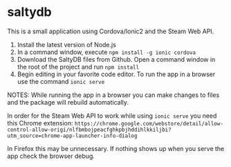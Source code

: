 # saltydb
This is a small application using Cordova/Ionic2 and the Steam Web API.

1. Install the latest version of Node.js
2. In a command window, execute `npm install -g ionic cordova`
3. Download the SaltyDB files from Github. Open a command window in the root of the project and run `npm install`
4. Begin editing in your favorite code editor. To run the app in a browser use the command `ionic serve`

NOTES:
While running the app in a browser you can make changes to files and the package will rebuild automatically.

In order for the Steam Web API to work while using `ionic serve` you need this Chrome extension:
  `https://chrome.google.com/webstore/detail/allow-control-allow-origi/nlfbmbojpeacfghkpbjhddihlkkiljbi?utm_source=chrome-app-launcher-info-dialog`
  
  In Firefox this may be unnecessary. If nothing shows up when you serve the app check the browser debug.
